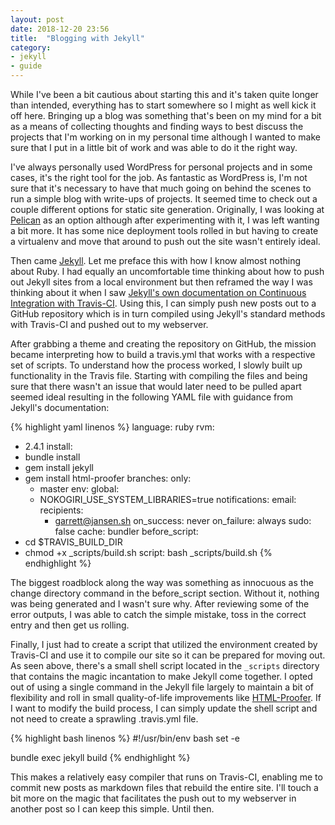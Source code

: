 ```yaml
---
layout: post
date: 2018-12-20 23:56
title:  "Blogging with Jekyll"
category: 
- jekyll
- guide
---
```


While I've been a bit cautious about starting this and it's taken quite longer than intended, everything has to start somewhere so I might as well kick it off here. Bringing up a blog was something that's been on my mind for a bit as a means of collecting thoughts and finding ways to best discuss the projects that I'm working on in my personal time although I wanted to make sure that I put in a little bit of work and was able to do it the right way.

I've always personally used WordPress for personal projects and in some cases, it's the right tool for the job. As fantastic as WordPress is, I'm not sure that it's necessary to have that much going on behind the scenes to run a simple blog with write-ups of projects. It seemed time to check out a couple different options for static site generation. Originally, I was looking at <a href="https://blog.getpelican.com/">Pelican</a> as an option although after experimenting with it, I was left wanting a bit more. It has some nice deployment tools rolled in but having to create a virtualenv and move that around to push out the site wasn't entirely ideal.
<!--more-->
Then came <a href="https://jekyllrb.com/">Jekyll</a>. Let me preface this with how I know almost nothing about Ruby. I had equally an uncomfortable time thinking about how to push out Jekyll sites from a local environment but then reframed the way I was thinking about it when I saw <a href="https://jekyllrb.com/docs/continuous-integration/travis-ci/">Jekyll's own documentation on Continuous Integration with Travis-CI</a>. Using this, I can simply push new posts out to a GitHub repository which is in turn compiled using Jekyll's standard methods with Travis-CI and pushed out to my webserver.

After grabbing a theme and creating the repository on GitHub, the mission became interpreting how to build a travis.yml that works with a respective set of scripts. To understand how the process worked, I slowly built up functionality in the Travis file. Starting with compiling the files and being sure that there wasn't an issue that would later need to be pulled apart seemed ideal resulting in the following YAML file with guidance from Jekyll's documentation:

{% highlight yaml linenos %}
language: ruby
rvm:
- 2.4.1
install:
- bundle install
- gem install jekyll
- gem install html-proofer
branches:
  only:
  - master
env:
  global:
  - NOKOGIRI_USE_SYSTEM_LIBRARIES=true
notifications:
  email:
    recipients:
    - garrett@jansen.sh
    on_success: never
    on_failure: always
sudo: false
cache: bundler
before_script:
- cd $TRAVIS_BUILD_DIR
- chmod +x _scripts/build.sh
script: bash _scripts/build.sh
{% endhighlight %}

The biggest roadblock along the way was something as innocuous as the change directory command in the before_script section. Without it, nothing was being generated and I wasn't sure why. After reviewing some of the error outputs, I was able to catch the simple mistake, toss in the correct entry and then get us rolling.

Finally, I just had to create a script that utilized the environment created by Travis-CI and use it to compile our site so it can be prepared for moving out. As seen above, there's a small shell script located in the `_scripts` directory that contains the magic incantation to make Jekyll come together. I opted out of using a single command in the Jekyll file largely to maintain a bit of flexibility and roll in small quality-of-life improvements like <a href="https://github.com/gjtorikian/html-proofer">HTML-Proofer</a>. If I want to modify the build process, I can simply update the shell script and not need to create a sprawling .travis.yml file. 

{% highlight bash linenos %}
#!/usr/bin/env bash
set -e

bundle exec jekyll build
{% endhighlight %}

This makes a relatively easy compiler that runs on Travis-CI, enabling me to commit new posts as markdown files that rebuild the entire site. I'll touch a bit more on the magic that facilitates the push out to my webserver in another post so I can keep this simple. Until then.
